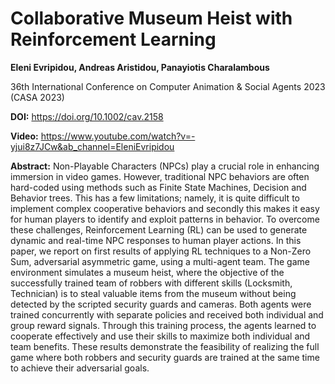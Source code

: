 **Collaborative Museum Heist with Reinforcement Learning**
===========================================================
**Eleni Evripidou, Andreas Aristidou, Panayiotis Charalambous**

36th International Conference on Computer Animation & Social Agents 2023 (CASA 2023)

**DOI:** https://doi.org/10.1002/cav.2158

**Video:** https://www.youtube.com/watch?v=-yjui8z7JCw&ab_channel=EleniEvripidou

**Abstract:**
Non-Playable Characters (NPCs) play a crucial role in enhancing immersion in video games. However, traditional NPC behaviors are often hard-coded using methods such as Finite State Machines, Decision and Behavior trees. This has a few limitations; namely, it is quite difficult to implement complex cooperative behaviors and secondly this makes it easy for human players to identify and exploit patterns in behavior. To overcome these challenges, Reinforcement Learning (RL) can be used to generate dynamic and real-time NPC responses to human player actions. In this paper, we report on first results of applying RL techniques to a Non-Zero Sum, adversarial asymmetric game, using a multi-agent team. The game environment simulates a museum heist, where the objective of the successfully trained team of robbers with different skills (Locksmith, Technician) is to steal valuable items from the museum without being detected by the scripted security guards and cameras. Both agents were trained concurrently with separate policies and received both individual and group reward signals. Through this training process, the agents learned to cooperate effectively and use their skills to maximize both individual and team benefits. These results demonstrate the feasibility of realizing the full game where both robbers and security guards are trained at the same time to achieve their adversarial goals.
